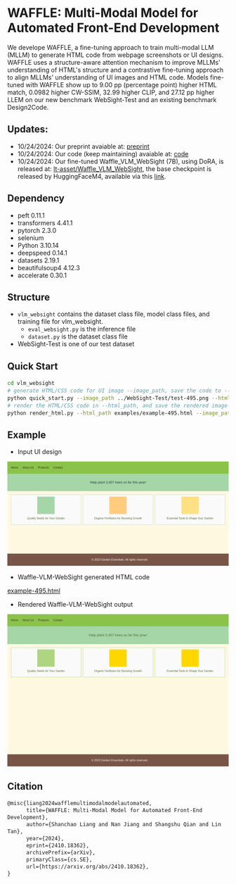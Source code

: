 # WAFFLE: Multi-Modal Model for Automated Front-End Development
We develope WAFFLE, a fine-tuning approach to train multi-modal LLM (MLLM) to generate HTML code from webpage screenshots or UI designs. WAFFLE uses a structure-aware attention mechanism to improve MLLMs' understanding of HTML's structure and a contrastive fine-tuning approach to align MLLMs' understanding of UI images and HTML code. Models fine-tuned with WAFFLE show up to 9.00 pp (percentage point) higher HTML match, 0.0982 higher CW-SSIM, 32.99 higher CLIP, and 27.12 pp higher LLEM on our new benchmark WebSight-Test and an existing benchmark Design2Code.

## Updates:
* 10/24/2024: Our preprint avaiable at: [preprint](https://arxiv.org/abs/2410.18362)
* 10/24/2024: Our code (keep maintaining) avaiable at: [code](https://github.com/lt-asset/Waffle)
* 10/24/2024: Our fine-tuned Waffle_VLM_WebSight (7B), using DoRA, is released at: [lt-asset/Waffle_VLM_WebSight](https://huggingface.co/lt-asset/Waffle_VLM_WebSight), the base checkpoint is released by HuggingFaceM4, available via this [link](https://huggingface.co/HuggingFaceM4/VLM_WebSight_finetuned).

## Dependency
- peft               0.11.1
- transformers       4.41.1
- pytorch       2.3.0
- selenium
- Python 3.10.14
- deepspeed          0.14.1
- datasets 2.19.1
- beautifulsoup4     4.12.3
- accelerate         0.30.1

## Structure
- `vlm_websight` contains the dataset class file, model class files, and training file for vlm_websight.
    - `eval_websight.py` is the inference file
    - `dataset.py` is the dataset class file
- WebSight-Test is one of our test dataset

## Quick Start
```bash
cd vlm_websight
# generate HTML/CSS code for UI image --image_path, save the code to --html_path
python quick_start.py --image_path ../WebSight-Test/test-495.png --html_path examples/example-495.html
# render the HTML/CSS code in --html_path, and save the rendered image to --image_path
python render_html.py --html_path examples/example-495.html --image_path examples/example-495.png
```

## Example
* Input UI design

![test-495.png](WebSight-Test/test-495.png)

* Waffle-VLM-WebSight generated HTML code

[example-495.html](vlm_websight/examples/example-495.html)

* Rendered Waffle-VLM-WebSight output

![example-495.html](vlm_websight/examples/example-495.png)


## Citation
```
@misc{liang2024wafflemultimodalmodelautomated,
      title={WAFFLE: Multi-Modal Model for Automated Front-End Development}, 
      author={Shanchao Liang and Nan Jiang and Shangshu Qian and Lin Tan},
      year={2024},
      eprint={2410.18362},
      archivePrefix={arXiv},
      primaryClass={cs.SE},
      url={https://arxiv.org/abs/2410.18362}, 
}
```